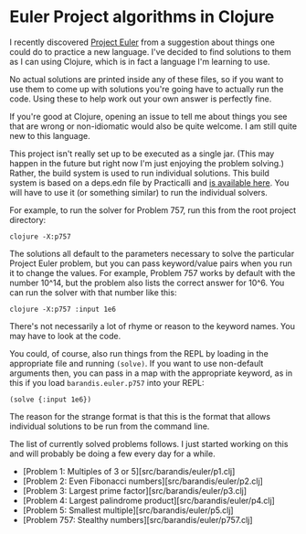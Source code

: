 # Euler Project algorithms in Clojure

I recently discovered [Project Euler][1] from a suggestion about things one could do to practice a new language. I've decided to find solutions to them as I can using Clojure, which is in fact a language I'm learning to use.

No actual solutions are printed inside any of these files, so if you want to use them to come up with solutions you're going have to actually run the code. Using these to help work out your own answer is perfectly fine.

If you're good at Clojure, opening an issue to tell me about things you see that are wrong or non-idiomatic would also be quite welcome. I am still quite new to this language.

This project isn't really set up to be executed as a single jar. (This may happen in the future but right now I'm just enjoying the problem solving.) Rather, the build system is used to run individual solutions. This build system is based on a deps.edn file by Practicalli and [is available here][2]. You will have to use it (or something similar) to run the individual solvers.

For example, to run the solver for Problem 757, run this from the root project directory:

```
clojure -X:p757
```

The solutions all default to the parameters necessary to solve the particular Project Euler problem, but you can pass keyword/value pairs when you run it to change the values. For example, Problem 757 works by default with the number 10^14, but the problem also lists the correct answer for 10^6. You can run the solver with that number like this:

```
clojure -X:p757 :input 1e6
```

There's not necessarily a lot of rhyme or reason to the keyword names. You may have to look at the code.

You could, of course, also run things from the REPL by loading in the appropriate file and running `(solve)`. If you want to use non-default arguments then, you can pass in a map with the appropriate keyword, as in this if you load `barandis.euler.p757` into your REPL:

```
(solve {:input 1e6})
```

The reason for the strange format is that this is the format that allows individual solutions to be run from the command line.

The list of currently solved problems follows. I just started working on this and will probably be doing a few every day for a while.

* [Problem 1: Multiples of 3 or 5][src/barandis/euler/p1.clj]
* [Problem 2: Even Fibonacci numbers][src/barandis/euler/p2.clj]
* [Problem 3: Largest prime factor][src/barandis/euler/p3.clj]
* [Problem 4: Largest palindrome product][src/barandis/euler/p4.clj]
* [Problem 5: Smallest multiple][src/barandis/euler/p5.clj]
* [Problem 757: Stealthy numbers][src/barandis/euler/p757.clj]

[1]: https://projecteuler.net/
[2]: https://practical.li/clojure/clojure-tools/install/community-tools.html

